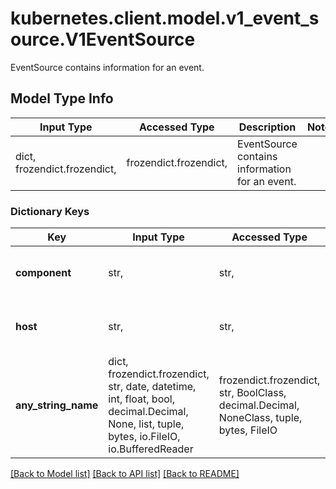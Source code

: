 # kubernetes.client.model.v1_event_source.V1EventSource

EventSource contains information for an event.

## Model Type Info
Input Type | Accessed Type | Description | Notes
------------ | ------------- | ------------- | -------------
dict, frozendict.frozendict,  | frozendict.frozendict,  | EventSource contains information for an event. | 

### Dictionary Keys
Key | Input Type | Accessed Type | Description | Notes
------------ | ------------- | ------------- | ------------- | -------------
**component** | str,  | str,  | Component from which the event is generated. | [optional] 
**host** | str,  | str,  | Node name on which the event is generated. | [optional] 
**any_string_name** | dict, frozendict.frozendict, str, date, datetime, int, float, bool, decimal.Decimal, None, list, tuple, bytes, io.FileIO, io.BufferedReader | frozendict.frozendict, str, BoolClass, decimal.Decimal, NoneClass, tuple, bytes, FileIO | any string name can be used but the value must be the correct type | [optional]

[[Back to Model list]](../../README.md#documentation-for-models) [[Back to API list]](../../README.md#documentation-for-api-endpoints) [[Back to README]](../../README.md)


